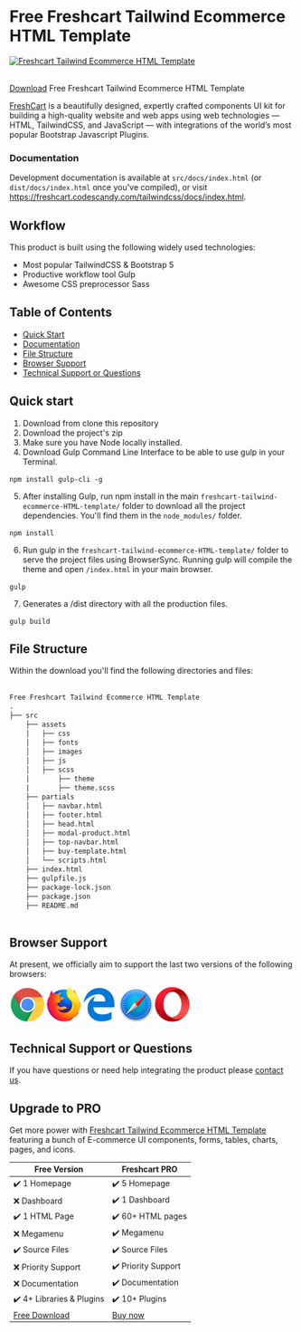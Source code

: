 # Free Freshcart Tailwind Ecommerce HTML Template

<a href="https://freshcart-tailwind.codescandy.com/overview.html">
 <img src="https://freshcart-tailwind.codescandy.com/assets/images/overview/landing-img-1.jpg" alt="Freshcart Tailwind Ecommerce HTML Template"/>
</a>
 <br />
  <br />

[Download](https://codescandy.lemonsqueezy.com/buy/3097b72d-1d17-48e0-a3a8-55a983b4681c) Free Freshcart Tailwind Ecommerce HTML Template

[FreshCart](https://freshcart-tailwind.codescandy.com/freshcart-tailwind-free/) is a beautifully designed, expertly crafted components UI kit for building a high-quality website and web apps using web technologies — HTML, TailwindCSS, and JavaScript — with integrations of
the world’s most popular Bootstrap Javascript Plugins.

### Documentation

Development documentation is available at `src/docs/index.html` (or `dist/docs/index.html` once you've compiled), or visit https://freshcart.codescandy.com/tailwindcss/docs/index.html.


## Workflow

This product is built using the following widely used technologies:

- Most popular TailwindCSS & Bootstrap 5
- Productive workflow tool Gulp
- Awesome CSS preprocessor Sass

## Table of Contents

- [Quick Start](#quick-start)
- [Documentation](#documentation)
- [File Structure](#file-structure)
- [Browser Support](#browser-support)
- [Technical Support or Questions](#technical-support-or-questions)

## Quick start

1. Download from clone this repository
2. Download the project's zip
3. Make sure you have Node locally installed.
4. Download Gulp Command Line Interface to be able to use gulp in your Terminal.

```
npm install gulp-cli -g
```

5. After installing Gulp, run npm install in the main `freshcart-tailwind-ecommerce-HTML-template/` folder to download all the project dependencies. You'll find them in the `node_modules/` folder.

```
npm install
```

6. Run gulp in the `freshcart-tailwind-ecommerce-HTML-template/` folder to serve the project files using BrowserSync. Running gulp will compile the theme and open `/index.html` in your main browser.

```
gulp
```

7. Generates a /dist directory with all the production files.

```
gulp build
```

## File Structure

Within the download you'll find the following directories and files:

```

Free Freshcart Tailwind Ecommerce HTML Template
.
├── src
    ├── assets
    |   ├── css
    │   ├── fonts
    │   ├── images
    |   ├── js
    │   ├── scss
    |       ├── theme
    |       ├── theme.scss
    ├── partials
    │   ├── navbar.html
    │   ├── footer.html
    │   ├── head.html
    │   ├── modal-product.html
    │   ├── top-navbar.html
    │   ├── buy-template.html            
    │   └── scripts.html
    ├── index.html
    ├── gulpfile.js
    ├── package-lock.json
    ├── package.json
    ├── README.md


```

## Browser Support

At present, we officially aim to support the last two versions of the following browsers:

<img src="https://github.com/codescandy/freshcart-tailwind-ecommerce-HTML-template/blob/main/src/assets/images/marketing/chrome.png" width="64" height="64"><img src="https://github.com/codescandy/freshcart-tailwind-ecommerce-HTML-template/blob/main/src/assets/images/marketing/firefox.png" width="64" height="64"><img src="https://github.com/codescandy/freshcart-tailwind-ecommerce-HTML-template/blob/main/src/assets/images/marketing/edge.png" width="64" height="64"><img src="https://github.com/codescandy/freshcart-tailwind-ecommerce-HTML-template/blob/main/src/assets/images/marketing/safari.png" width="64" height="64"><img src="https://github.com/codescandy/freshcart-tailwind-ecommerce-HTML-template/blob/main/src/assets/images/marketing/opera.png" width="64" height="64">

## Technical Support or Questions

If you have questions or need help integrating the product please [contact us](https://codescandy.com/contact-us/).

## Upgrade to PRO

Get more power with [Freshcart Tailwind Ecommerce HTML Template](https://freshcart-tailwind.codescandy.com/overview.html) featuring a bunch of E-commerce UI components, forms, tables, charts, pages, and
icons.


| Free Version                                                                                  | Freshcart PRO                                                                                |
| --------------------------------------------------------------------------------------------- | ----------------------------------------------------------------------------------------- |
| ✔️ 1 Homepage                                                                               | ✔️ 5 Homepage                                                                      |
| ❌ Dashboard                                                                               | ✔️ 1 Dashboard                                                                     |
| ✔️ 1 HTML Page                                                                               | ✔️ 60+ HTML pages                                                                         |
| ❌ Megamenu                                                                                             | ✔️ Megamenu                                                                          |
| ✔️ Source Files                                                                                      | ✔️ Source Files                                                                            |
| ❌ Priority Support                                                                                            | ✔️ Priority Support                                                                            |
| ❌  Documentation                                                                            | ✔️  Documentation                                                                       |
| ✔️ 4+ Libraries & Plugins                                                                         | ✔️ 10+ Plugins                                                                           |
| [Free Download](https://codescandy.lemonsqueezy.com/buy/3097b72d-1d17-48e0-a3a8-55a983b4681c) | [Buy now](https://codescandy.lemonsqueezy.com/buy/7b77d92f-acf6-4fdc-885b-00fa9a0786e4)  |
